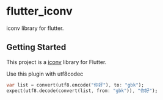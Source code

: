 <!--
 * @Description: readme
 * @Author: ekibun
 * @Date: 2020-09-21 19:39:30
 * @LastEditors: ekibun
 * @LastEditTime: 2020-09-21 22:27:42
-->
# flutter_iconv

iconv library for flutter.

## Getting Started

This project is a [iconv](https://www.gnu.org/software/libiconv/) library for Flutter.

Use this plugin with utf8codec

```Dart
var list = convert(utf8.encode("你好"), to: "gbk");
expect(utf8.decode(convert(list, from: "gbk")), "你好");
```
